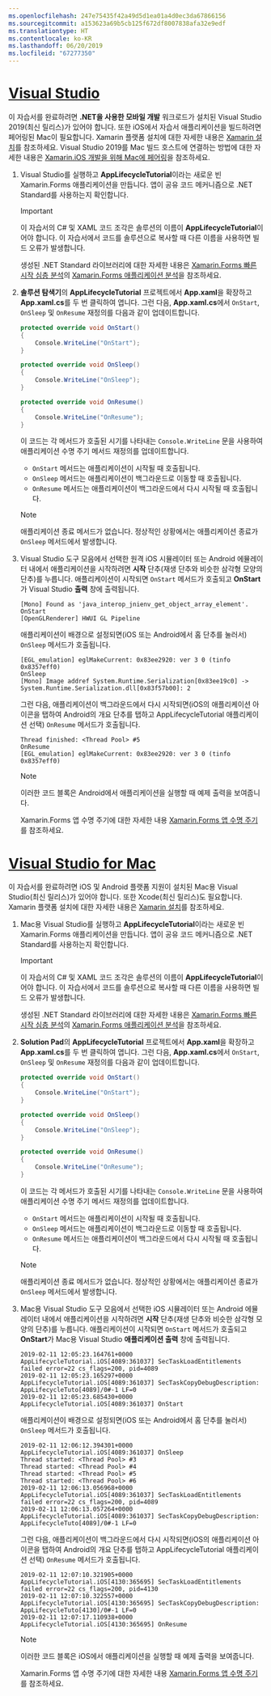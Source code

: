 ```yaml
---
ms.openlocfilehash: 247e75435f42a49d5d1ea01a4d0ec3da67866156
ms.sourcegitcommit: a153623a69b5cb125f672df8007838afa32e9edf
ms.translationtype: HT
ms.contentlocale: ko-KR
ms.lasthandoff: 06/20/2019
ms.locfileid: "67277350"
---
```

# <a name="visual-studiotabvswin"></a>[Visual Studio](#tab/vswin)

이 자습서를 완료하려면 **.NET을 사용한 모바일 개발** 워크로드가 설치된 Visual Studio 2019(최신 릴리스)가 있어야 합니다. 또한 iOS에서 자습서 애플리케이션을 빌드하려면 페어링된 Mac이 필요합니다. Xamarin 플랫폼 설치에 대한 자세한 내용은 [Xamarin 설치](~/get-started/installation/index.md)를 참조하세요. Visual Studio 2019를 Mac 빌드 호스트에 연결하는 방법에 대한 자세한 내용은 [Xamarin.iOS 개발을 위해 Mac에 페어링](~/ios/get-started/installation/windows/connecting-to-mac/index.md)을 참조하세요.

1. Visual Studio를 실행하고 **AppLifecycleTutorial**이라는 새로운 빈 Xamarin.Forms 애플리케이션을 만듭니다. 앱이 공유 코드 메커니즘으로 .NET Standard를 사용하는지 확인합니다.

    > [!IMPORTANT]
    > 이 자습서의 C# 및 XAML 코드 조각은 솔루션의 이름이 **AppLifecycleTutorial**이어야 합니다. 이 자습서에서 코드를 솔루션으로 복사할 때 다른 이름을 사용하면 빌드 오류가 발생합니다.

    생성된 .NET Standard 라이브러리에 대한 자세한 내용은 [Xamarin.Forms 빠른 시작 심층 분석](~/get-started/first-app/index.md)의 [Xamarin.Forms 애플리케이션 분석](~/get-started/first-app/index.md)을 참조하세요.

1. **솔루션 탐색기**의 **AppLifecycleTutorial** 프로젝트에서 **App.xaml**을 확장하고 **App.xaml.cs**를 두 번 클릭하여 엽니다. 그런 다음, **App.xaml.cs**에서 `OnStart`, `OnSleep` 및 `OnResume` 재정의를 다음과 같이 업데이트합니다.

    ```csharp
    protected override void OnStart()
    {
        Console.WriteLine("OnStart");
    }

    protected override void OnSleep()
    {
        Console.WriteLine("OnSleep");
    }

    protected override void OnResume()
    {
        Console.WriteLine("OnResume");
    }
    ```

    이 코드는 각 메서드가 호출된 시기를 나타내는 `Console.WriteLine` 문을 사용하여 애플리케이션 수명 주기 메서드 재정의를 업데이트합니다.

    - `OnStart` 메서드는 애플리케이션이 시작될 때 호출됩니다.
    - `OnSleep` 메서드는 애플리케이션이 백그라운드로 이동할 때 호출됩니다.
    - `OnResume` 메서드는 애플리케이션이 백그라운드에서 다시 시작될 때 호출됩니다.

    > [!NOTE]
    > 애플리케이션 종료 메서드가 없습니다. 정상적인 상황에서는 애플리케이션 종료가 `OnSleep` 메서드에서 발생합니다.

1. Visual Studio 도구 모음에서 선택한 원격 iOS 시뮬레이터 또는 Android 에뮬레이터 내에서 애플리케이션을 시작하려면 **시작** 단추(재생 단추와 비슷한 삼각형 모양의 단추)를 누릅니다. 애플리케이션이 시작되면 `OnStart` 메서드가 호출되고 **OnStart**가 Visual Studio **출력** 창에 출력됩니다.

    ```
    [Mono] Found as 'java_interop_jnienv_get_object_array_element'.
    OnStart
    [OpenGLRenderer] HWUI GL Pipeline
    ```

    애플리케이션이 배경으로 설정되면(iOS 또는 Android에서 홈 단추를 눌러서) `OnSleep` 메서드가 호출됩니다.

    ```
    [EGL_emulation] eglMakeCurrent: 0x83ee2920: ver 3 0 (tinfo 0x8357eff0)
    OnSleep
    [Mono] Image addref System.Runtime.Serialization[0x83ee19c0] -> System.Runtime.Serialization.dll[0x83f57b00]: 2
    ```

    그런 다음, 애플리케이션이 백그라운드에서 다시 시작되면(iOS의 애플리케이션 아이콘을 탭하여 Android의 개요 단추를 탭하고 AppLifecycleTutorial 애플리케이션 선택) `OnResume` 메서드가 호출됩니다.

    ```
    Thread finished: <Thread Pool> #5
    OnResume
    [EGL_emulation] eglMakeCurrent: 0x83ee2920: ver 3 0 (tinfo 0x8357eff0)
    ```

    > [!NOTE]
    > 이러한 코드 블록은 Android에서 애플리케이션을 실행할 때 예제 출력을 보여줍니다.

    Xamarin.Forms 앱 수명 주기에 대한 자세한 내용 [Xamarin.Forms 앱 수명 주기](~/xamarin-forms/app-fundamentals/app-lifecycle.md)를 참조하세요.

# <a name="visual-studio-for-mactabvsmac"></a>[Visual Studio for Mac](#tab/vsmac)

이 자습서를 완료하려면 iOS 및 Android 플랫폼 지원이 설치된 Mac용 Visual Studio(최신 릴리스)가 있어야 합니다. 또한 Xcode(최신 릴리스)도 필요합니다. Xamarin 플랫폼 설치에 대한 자세한 내용은 [Xamarin 설치](~/get-started/installation/index.md)를 참조하세요.

1. Mac용 Visual Studio를 실행하고 **AppLifecycleTutorial**이라는 새로운 빈 Xamarin.Forms 애플리케이션을 만듭니다. 앱이 공유 코드 메커니즘으로 .NET Standard를 사용하는지 확인합니다.

    > [!IMPORTANT]
    > 이 자습서의 C# 및 XAML 코드 조각은 솔루션의 이름이 **AppLifecycleTutorial**이어야 합니다. 이 자습서에서 코드를 솔루션으로 복사할 때 다른 이름을 사용하면 빌드 오류가 발생합니다.

    생성된 .NET Standard 라이브러리에 대한 자세한 내용은 [Xamarin.Forms 빠른 시작 심층 분석](~/get-started/first-app/index.md)의 [Xamarin.Forms 애플리케이션 분석](~/get-started/first-app/index.md)을 참조하세요.

1. **Solution Pad**의 **AppLifecycleTutorial** 프로젝트에서 **App.xaml**을 확장하고 **App.xaml.cs**를 두 번 클릭하여 엽니다. 그런 다음, **App.xaml.cs**에서 `OnStart`, `OnSleep` 및 `OnResume` 재정의를 다음과 같이 업데이트합니다.

    ```csharp
    protected override void OnStart()
    {
        Console.WriteLine("OnStart");
    }

    protected override void OnSleep()
    {
        Console.WriteLine("OnSleep");
    }

    protected override void OnResume()
    {
        Console.WriteLine("OnResume");
    }
    ```

    이 코드는 각 메서드가 호출된 시기를 나타내는 `Console.WriteLine` 문을 사용하여 애플리케이션 수명 주기 메서드 재정의를 업데이트합니다.

    - `OnStart` 메서드는 애플리케이션이 시작될 때 호출됩니다.
    - `OnSleep` 메서드는 애플리케이션이 백그라운드로 이동할 때 호출됩니다.
    - `OnResume` 메서드는 애플리케이션이 백그라운드에서 다시 시작될 때 호출됩니다.

    > [!NOTE]
    > 애플리케이션 종료 메서드가 없습니다. 정상적인 상황에서는 애플리케이션 종료가 `OnSleep` 메서드에서 발생합니다.

1. Mac용 Visual Studio 도구 모음에서 선택한 iOS 시뮬레이터 또는 Android 에뮬레이터 내에서 애플리케이션을 시작하려면 **시작** 단추(재생 단추와 비슷한 삼각형 모양의 단추)를 누릅니다. 애플리케이션이 시작되면 `OnStart` 메서드가 호출되고 **OnStart**가 Mac용 Visual Studio **애플리케이션 출력** 창에 출력됩니다.

    ```
    2019-02-11 12:05:23.164761+0000 AppLifecycleTutorial.iOS[4089:361037] SecTaskLoadEntitlements failed error=22 cs_flags=200, pid=4089
    2019-02-11 12:05:23.165297+0000 AppLifecycleTutorial.iOS[4089:361037] SecTaskCopyDebugDescription: AppLifecycleTuto[4089]/0#-1 LF=0
    2019-02-11 12:05:23.685430+0000 AppLifecycleTutorial.iOS[4089:361037] OnStart
    ```

    애플리케이션이 배경으로 설정되면(iOS 또는 Android에서 홈 단추를 눌러서) `OnSleep` 메서드가 호출됩니다.

    ```
    2019-02-11 12:06:12.394301+0000 AppLifecycleTutorial.iOS[4089:361037] OnSleep
    Thread started: <Thread Pool> #3
    Thread started: <Thread Pool> #4
    Thread started: <Thread Pool> #5
    Thread started: <Thread Pool> #6
    2019-02-11 12:06:13.056968+0000 AppLifecycleTutorial.iOS[4089:361037] SecTaskLoadEntitlements failed error=22 cs_flags=200, pid=4089
    2019-02-11 12:06:13.057264+0000 AppLifecycleTutorial.iOS[4089:361037] SecTaskCopyDebugDescription: AppLifecycleTuto[4089]/0#-1 LF=0
    ```

    그런 다음, 애플리케이션이 백그라운드에서 다시 시작되면(iOS의 애플리케이션 아이콘을 탭하여 Android의 개요 단추를 탭하고 AppLifecycleTutorial 애플리케이션 선택) `OnResume` 메서드가 호출됩니다.

    ```
    2019-02-11 12:07:10.321905+0000 AppLifecycleTutorial.iOS[4130:365695] SecTaskLoadEntitlements failed error=22 cs_flags=200, pid=4130
    2019-02-11 12:07:10.322557+0000 AppLifecycleTutorial.iOS[4130:365695] SecTaskCopyDebugDescription: AppLifecycleTuto[4130]/0#-1 LF=0
    2019-02-11 12:07:17.110938+0000 AppLifecycleTutorial.iOS[4130:365695] OnResume
    ```

    > [!NOTE]
    > 이러한 코드 블록은 iOS에서 애플리케이션을 실행할 때 예제 출력을 보여줍니다.

    Xamarin.Forms 앱 수명 주기에 대한 자세한 내용 [Xamarin.Forms 앱 수명 주기](~/xamarin-forms/app-fundamentals/app-lifecycle.md)를 참조하세요.
